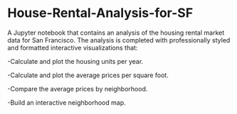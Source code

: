 # House-Rental-Analysis-for-SF

A Jupyter notebook that contains an analysis of the housing rental market data for San Francisco. The analysis is completed with professionally styled and formatted interactive visualizations that:

-Calculate and plot the housing units per year.

-Calculate and plot the average prices per square foot.

-Compare the average prices by neighborhood.

-Build an interactive neighborhood map.
